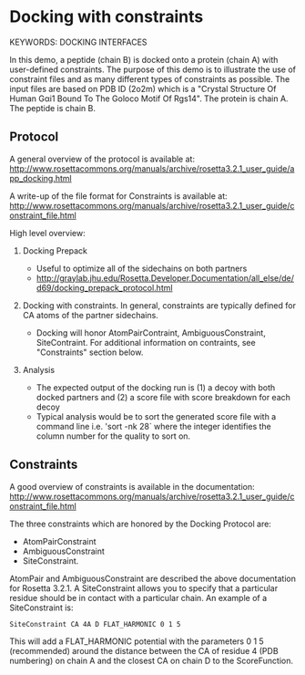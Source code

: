 Docking with constraints
========================

KEYWORDS: DOCKING INTERFACES

In this demo, a peptide (chain B) is docked onto a protein (chain A) with 
user-defined constraints. The purpose of this demo is to illustrate the use of 
constraint files and as many different types of constraints as possible. The 
input files are based on PDB ID (2o2m) which is a "Crystal Structure Of Human 
Gαi1 Bound To The Goloco Motif Of Rgs14". The protein is chain A. The peptide 
is chain B. 

Protocol
--------

A general overview of the protocol is available at:  
http://www.rosettacommons.org/manuals/archive/rosetta3.2.1_user_guide/app_docking.html

A write-up of the file format for Constraints is available at:  
http://www.rosettacommons.org/manuals/archive/rosetta3.2.1_user_guide/constraint_file.html

High level overview:

1. Docking Prepack
    - Useful to optimize all of the sidechains on both partners
    - http://graylab.jhu.edu/Rosetta.Developer.Documentation/all_else/de/d69/docking_prepack_protocol.html

2. Docking with constraints. In general, constraints are typically defined for CA atoms of the partner sidechains.
    - Docking will honor AtomPairContraint, AmbiguousConstraint, SiteContraint. 
      For additional information on contraints, see "Constraints" section 
      below. 

3. Analysis
    - The expected output of the docking run is (1) a decoy with both docked 
      partners and (2) a score file with score breakdown for each decoy 
    - Typical analysis would be to sort the generated score file with a command 
      line i.e. 'sort -nk 28` where the integer identifies the column number 
      for the quality to sort on.

Constraints
-----------

A good overview of constraints is available in the documentation:  
http://www.rosettacommons.org/manuals/archive/rosetta3.2.1_user_guide/constraint_file.html

The three constraints which are honored by the Docking Protocol are: 

* AtomPairConstraint
* AmbiguousConstraint
* SiteConstraint.

AtomPair and AmbiguousConstraint are described the above documentation for 
Rosetta 3.2.1.  A SiteConstraint allows you to specify that a particular 
residue should be in contact with a particular chain. An example of a 
SiteConstraint is:

    SiteConstraint CA 4A D FLAT_HARMONIC 0 1 5

This will add a FLAT_HARMONIC potential with the parameters 0 1 5 (recommended) 
around the distance between the CA of residue 4 (PDB numbering) on chain A and 
the closest CA on chain D to the ScoreFunction. 

